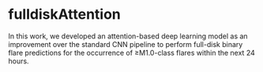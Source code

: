 # fulldiskAttention
In this work, we developed an attention-based deep learning model as an improvement over the standard CNN pipeline to perform full-disk binary flare predictions for the occurrence of ≥M1.0-class flares within the next 24 hours.
